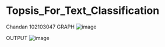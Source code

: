 # Topsis_For_Text_Classification
Chandan 102103047
GRAPH
![image](https://github.com/Chandankawatra123/Topsis_For_Text_Classification/assets/100226305/72e42884-ab59-40c7-993a-00bc575e98ae)

OUTPUT
![image](https://github.com/Chandankawatra123/Topsis_For_Text_Classification/assets/100226305/3bc2f314-cc5e-480e-bdb0-dd1222e690cd)
